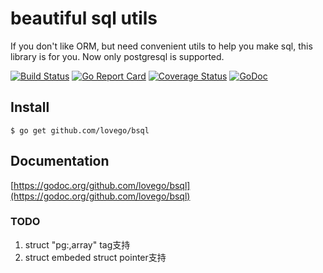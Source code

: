 # beautiful sql utils
If you don't like ORM, but need convenient utils to help you make sql, this library is for you.
Now only postgresql is supported.

[![Build Status](https://travis-ci.org/lovego/bsql.svg?branch=master)](https://travis-ci.org/lovego/bsql)
[![Go Report Card](https://goreportcard.com/badge/github.com/lovego/bsql)](https://goreportcard.com/report/github.com/lovego/bsql)
[![Coverage Status](https://coveralls.io/repos/github/lovego/bsql/badge.svg?branch=master)](https://coveralls.io/github/lovego/bsql?branch=master)
[![GoDoc](https://godoc.org/github.com/lovego/bsql?status.svg)](https://godoc.org/github.com/lovego/bsql)

## Install
`$ go get github.com/lovego/bsql`

## Documentation
[https://godoc.org/github.com/lovego/bsql](https://godoc.org/github.com/lovego/bsql)

### TODO
1. struct "pg:,array" tag支持
2. struct embeded struct pointer支持
